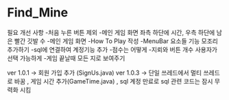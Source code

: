 # Find_Mine

필요 개선 사항
-처음 누른 버튼 제외
-메인 게임 화면 좌측 하단에 시간, 우측 하단에 남은 빨간 깃발 수
-메인 게임 화면 
-How To Play 작성
-MenuBar 요소들 기능 모조리 추가하기
-sql에 연결하여 계정기능 추가
-점수는 어떻게
-지뢰와 버튼 개수 사용자가 선택 가능하게
-게임 끝날때 모든 지로 보여주기

ver 1.0.1 -> 회원 가입 추가 (SignUs.java)
ver 1.0.3 -> 단일 쓰레드에서 멀티 쓰레드로 바꿈 , 게임 시간 추가(GameTime.java) , sql 계정 만료로 sql 관련 코드는 잠시 무력화 시킴
